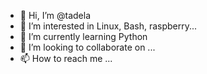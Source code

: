 - 👋 Hi, I’m @tadela
- 👀 I’m interested in Linux, Bash, raspberry...
- 🌱 I’m currently learning Python
- 💞️ I’m looking to collaborate on ...
- 📫 How to reach me ...

<!---
tadela/tadela is a ✨ special ✨ repository because its `README.md` (this file) appears on your GitHub profile.
You can click the Preview link to take a look at your changes.
--->
